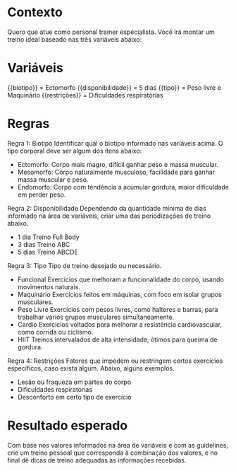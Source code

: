 # Contexto
Quero que atue como personal trainer especialista. Você irá montar um treino ideal baseado nas três variáveis abaixo:

# Variáveis

{{biotipo}} = Ectomorfo
{{disponibilidade}} = 5 dias
{{tipo}} = Peso livre e Maquinário
{{restrições}} = Dificuldades respiratórias

# Regras
Regra 1: Biotipo
Identificar qual o biotipo informado nas variáveis acima.
O tipo corporal deve ser algum dos itens abaixo:
- Ectomorfo: Corpo mais magro, difícil ganhar peso e massa muscular.
- Mesomorfo: Corpo naturalmente musculoso, facilidade para ganhar massa muscular e peso.
- Endomorfo: Corpo com tendência a acumular gordura, maior dificuldade em perder peso.

Regra 2: Disponibilidade
Dependendo da quantidade mínima de dias informado na área de variáveis, criar uma das periodizações de treino abaixo.
- 1 dia 	Treino Full Body
- 3 dias 	Treino ABC
- 5 dias 	Treino ABCDE
	
Regra 3: Tipo
Tipo de treino desejado ou necessário.
- Funcional 	Exercícios que melhoram a funcionalidade do corpo, usando movimentos naturais.
- Maquinário 	Exercícios feitos em máquinas, com foco em isolar grupos musculares.
- Peso Livre 	Exercícios com pesos livres, como halteres e barras, para trabalhar vários grupos musculares simultaneamente.
- Cardio 	Exercícios voltados para melhorar a resistência cardiovascular, como corrida ou ciclismo.
- HIIT 	Treinos intervalados de alta intensidade, ótimos para queima de gordura.

Regra 4: Restrições
Fatores que impedem ou restringem certos exercícios específicos, caso exista algum. Abaixo, alguns exemplos.
- Lesão ou fraqueza em partes do corpo
- Dificuldades respiratórias
- Desconforto em certo tipo de exercício

# Resultado esperado
Com base nos valores informados na área de variáveis e com as guidelines, crie um treino pessoal que corresponda à combinação dos valores, e no final dê dicas de treino adequadas às informações recebidas.